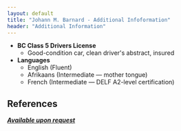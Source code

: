 ```yaml
---
layout: default
title: "Johann M. Barnard - Additional Infoformation"
header: "Additional Information"
---
```


- **BC Class 5 Drivers License**
  - Good-condition car, clean driver's abstract, insured
- **Languages**
  - English (Fluent)
  - Afrikaans (Intermediate &mdash; mother tongue)
  - French (Intermediate &mdash; DELF A2-level certification)

## References

**_[Available upon request](mailto:johann.b@telus.net?subject=Please%20send%20us%20your%20job%20references)_**
